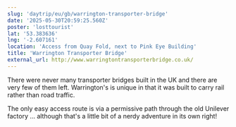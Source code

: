 ```yaml
---
slug: 'daytrip/eu/gb/warrington-transporter-bridge'
date: '2025-05-30T20:59:25.560Z'
poster: 'losttourist'
lat: '53.383636'
lng: '-2.607161'
location: 'Access from Quay Fold, next to Pink Eye Building'
title: 'Warrington Transporter Bridge'
external_url: http://www.warringtontransporterbridge.co.uk/
---
```

There were never many transporter bridges built in the UK and there are very few of them left. Warrington's is unique in that it was built to carry rail rather than road traffic.

The only easy access route is via a permissive path through the old Unilever factory ... although that's a little bit of a nerdy adventure in its own right!